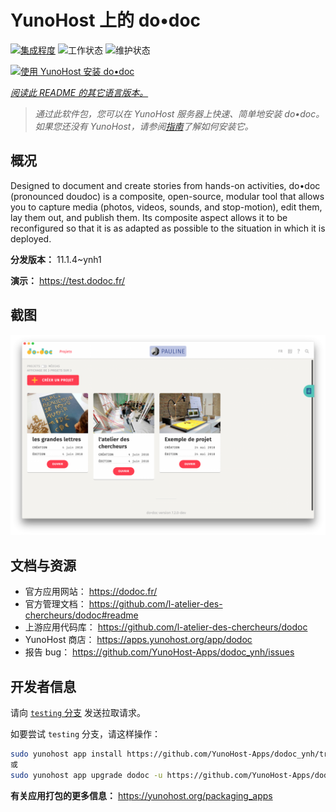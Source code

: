 <!--
注意：此 README 由 <https://github.com/YunoHost/apps/tree/master/tools/readme_generator> 自动生成
请勿手动编辑。
-->

# YunoHost 上的 do•doc

[![集成程度](https://dash.yunohost.org/integration/dodoc.svg)](https://ci-apps.yunohost.org/ci/apps/dodoc/) ![工作状态](https://ci-apps.yunohost.org/ci/badges/dodoc.status.svg) ![维护状态](https://ci-apps.yunohost.org/ci/badges/dodoc.maintain.svg)

[![使用 YunoHost 安装 do•doc](https://install-app.yunohost.org/install-with-yunohost.svg)](https://install-app.yunohost.org/?app=dodoc)

*[阅读此 README 的其它语言版本。](./ALL_README.md)*

> *通过此软件包，您可以在 YunoHost 服务器上快速、简单地安装 do•doc。*  
> *如果您还没有 YunoHost，请参阅[指南](https://yunohost.org/install)了解如何安装它。*

## 概况

Designed to document and create stories from hands-on activities, do•doc (pronounced doudoc) is a composite, open-source, modular tool that allows you to capture media (photos, videos, sounds, and stop-motion), edit them, lay them out, and publish them. Its composite aspect allows it to be reconfigured so that it is as adapted as possible to the situation in which it is deployed.

**分发版本：** 11.1.4~ynh1

**演示：** <https://test.dodoc.fr/>

## 截图

![do•doc 的截图](./doc/screenshots/screenshot.png)

## 文档与资源

- 官方应用网站： <https://dodoc.fr/>
- 官方管理文档： <https://github.com/l-atelier-des-chercheurs/dodoc#readme>
- 上游应用代码库： <https://github.com/l-atelier-des-chercheurs/dodoc>
- YunoHost 商店： <https://apps.yunohost.org/app/dodoc>
- 报告 bug： <https://github.com/YunoHost-Apps/dodoc_ynh/issues>

## 开发者信息

请向 [`testing` 分支](https://github.com/YunoHost-Apps/dodoc_ynh/tree/testing) 发送拉取请求。

如要尝试 `testing` 分支，请这样操作：

```bash
sudo yunohost app install https://github.com/YunoHost-Apps/dodoc_ynh/tree/testing --debug
或
sudo yunohost app upgrade dodoc -u https://github.com/YunoHost-Apps/dodoc_ynh/tree/testing --debug
```

**有关应用打包的更多信息：** <https://yunohost.org/packaging_apps>
